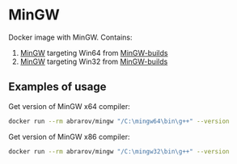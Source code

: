 # MinGW
 
Docker image with MinGW. Contains:

1. [MinGW](https://bintray.com/mabrarov/generic/MinGW) targeting Win64 from [MinGW-builds](https://sourceforge.net/projects/mingw-w64/files/Toolchains%20targetting%20Win64/Personal%20Builds/mingw-builds/)
1. [MinGW](https://bintray.com/mabrarov/generic/MinGW) targeting Win32 from [MinGW-builds](https://sourceforge.net/projects/mingw-w64/files/Toolchains%20targetting%20Win32/Personal%20Builds/mingw-builds/)

## Examples of usage

Get version of MinGW x64 compiler:

```bash
docker run --rm abrarov/mingw "/C:\mingw64\bin\g++" --version
```

Get version of MinGW x86 compiler:

```bash
docker run --rm abrarov/mingw "/C:\mingw32\bin\g++" --version
```
